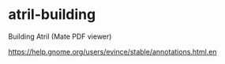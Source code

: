 # atril-building
Building Atril (Mate PDF viewer)

https://help.gnome.org/users/evince/stable/annotations.html.en
